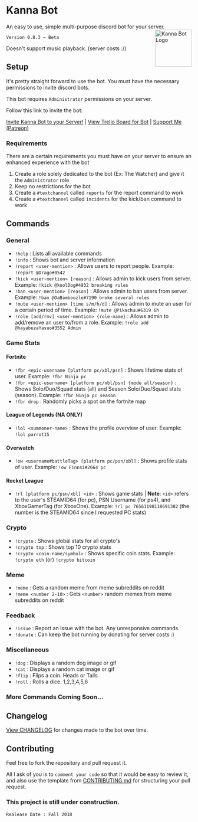# Kanna Bot

An easy to use, simple multi-purpose discord bot for your server.
<img src="https://i.imgur.com/ZOAzsBK.png" alt="Kanna Bot Logo" height = "100px" width = "100px" align="right">

`Version 0.8.3 ~ Beta`

Doesn't support music playback. (server costs :/)

## Setup

It's pretty straight forward to use the bot.
You must have the necessary permissions to invite discord bots.

This bot requires `Administrator` permissions on your server.

Follow this link to invite the bot:

[Invite Kanna Bot to your Server!](https://discordapp.com/api/oauth2/authorize?client_id=450118801816551424&permissions=8&scope=bot) | [View Trello Board for Bot](https://trello.com/b/m81jUf4o/kanna-bot) | [Support Me (Patreon)](https://www.patreon.com/KannaDev)

### Requirements

There are a certain requirements you must have on your server to ensure an enhanced experience with the bot

1.  Create a role solely dedicated to the bot (Ex: The Watcher) and give it the `Administrator` role
2.  Keep no restrictions for the bot
3.  Create a `#textchannel` called `reports` for the report command to work
4.  Create a `#textchannel` called `incidents` for the kick/ban command to work

## Commands

### General

- `!help` : Lists all available commands
- `!info` : Shows bot and server information
- `!report <user-mention>` : Allows users to report people. Example: `!report @Drago#0542`
- `!kick <user-mention> [reason]` : Allows admin to kick users from server. Example: `!kick @koolDog#4932 breaking rules`
- `!ban <user-mention> [reason]` : Allows admin to ban users from server. Example: `!ban @DaBamboozle#7190 broke several rules`
- `!mute <user-mention> [time s/m/h/d]` : Allows admin to mute an user for a certain period of time. Example: `!mute @Pikachuu#6319 6h`
- `!role [add/rmv] <user-mention> {role-name}` : Allows admin to add/remove an user to/from a role. Example: `!role add @hayabuzaYasuo#3552 Admin`

### Game Stats

#### Fortnite

- `!fbr <epic-username [platform pc/xbl/psn]` : Shows lifetime stats of user. Example: `!fbr Ninja pc`
- `!fbr <epic-username> [platform pc/xbl/psn] {mode all/season}` : Shows Solo/Duo/Squad stats (all) and Season Solo/Duo/Squad stats (season). Example: `!fbr Ninja pc season`
- `!fbr drop` : Randomly picks a spot on the fortnite map

#### League of Legends (NA ONLY)

- `!lol <summoner-name>` : Shows the profile overview of user. Example: `!lol parrot15`

#### Overwatch

- `!ow <username#battleTag> [platform pc/psn/xbl]` : Shows profile stats of user. Example: `!ow Finnsi#2664 pc`

#### Rocket League

- `!rl [platform pc/psn/xbl] <id>` : Shows game stats | **Note**: `<id>` refers to the user's STEAMID64 (for pc), PSN Username (for ps4), and XboxGamerTag (for XboxOne). Example: `!rl pc 76561198118691382` (the number is the STEAMID64 since I requested PC stats)

### Crypto

- `!crypto` : Shows global stats for all crypto's
- `!crypto top` : Shows top 10 crypto stats
- `!crypto <coin-name/symbol>` : Shows specific coin stats. Example: `!crypto eth` (or) `!crypto bitcoin`

### Meme

- `!meme` : Gets a random meme from meme subreddits on reddit
- `!meme <number 2-10>` : Gets `<number>` random memes from meme subreddits on reddit

### Feedback

- `!issue` : Report an issue with the bot. Any unresponsive commands.
- `!donate` : Can keep the bot running by donating for server costs :)

### Miscellaneous

- `!dog` : Displays a random dog image or gif
- `!cat` : Displays a random cat image or gif
- `!flip` : Flips a coin. Heads or Tails
- `!roll` : Rolls a dice. 1,2,3,4,5,6

### More Commands Coming Soon...

## Changelog

[View CHANGELOG](CHANGELOG.md) for changes made to the bot over time.

## Contributing

Feel free to fork the repository and pull request it.

All I ask of you is to `comment your code` so that it would be easy to review it, and also use the template from [CONTRIBUTING.md](CONTRIBUTING.md) for structuring your pull request.

### This project is still under construction.

`Realease Date : Fall 2018`
